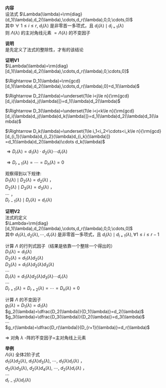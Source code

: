 **内容**  
设法式 $\Lambda(\lambda)=\rm{diag}(d_1(\lambda),d_2(\lambda),\cdots,d_r(\lambda),0,0,\cdots,0)$  
其中 $\forall\ 1\le i\le r,\ d_i(\lambda)$ 是非零首一多项式，且 $d_i(\lambda)\mid d_{i+1}(\lambda)$  
则 $\Lambda(\lambda)$ 的主对角线元素 $=\Lambda(\lambda)$ 的不变因子  
  
**说明**  
是先定义了法式的整除性，才有的该结论  
  
**证明V1**  
$\Lambda(\lambda)=\rm{diag}[d_1(\lambda),d_2(\lambda),\cdots,d_r(\lambda),0,\cdots,0]$  
  
$\Rightarrow D_1(\lambda)=\rm{gcd}[d_1(\lambda),d_2(\lambda),\cdots,d_r(\lambda),0]=d_1(\lambda)$  
  
$\Rightarrow D_2(\lambda)=\underset{1\le i<j\le n}{\rm{gcd}[d_i(\lambda)d_j(\lambda)]}=d_1(\lambda)d_2(\lambda)$  
  
$\Rightarrow D_3(\lambda)=\underset{1\le i<j<k\le n}{\rm{gcd}[d_i(\lambda)d_j(\lambda)d_k(\lambda)]}=d_1(\lambda)d_2(\lambda)d_3(\lambda)$  
  
$\Rightarrow D_k(\lambda)=\underset{1\le i_1<i_2<\cdots<i_k\le n}{\rm{gcd}[d_{i_1}(\lambda)d_{i_2}(\lambda)d_{i_k}(\lambda)]}  
=d_1(\lambda)d_2(\lambda)\cdots d_k(\lambda)$  
  
$\Rightarrow D_r(\lambda)=d_1(\lambda)\cdot d_2(\lambda)\cdots d_r(\lambda)$  
  
$\Rightarrow D_{r+1}(\lambda)=\cdots=D_n(\lambda)=0$  
  
观察得到以下规律:  
$D_1(\lambda)\mid D_2(\lambda)=d_2(\lambda)$ ，  
$D_2(\lambda)\mid D_3(\lambda)=d_3(\lambda)$ ，  
$\cdots$ ，  
$D_{r-1}(\lambda)\mid D_r(\lambda)=d_r(\lambda)$  
  
**证明V2**  
法式的定义  
$\Lambda=\rm{diag}[d_1(\lambda),d_2(\lambda),\cdots,d_r(\lambda),0,0,\cdots,0]$  
其中 $d_1(\lambda),d_2(\lambda),\cdots,d_r(\lambda)$ 是非零首一多项式，且 $d_i(\lambda)\mid d_{i+1}(\lambda),\forall 1\le i\le r-1$  
  
计算 $\Lambda$ 的行列式因子（结果是依靠一个整除一个得出的）  
$D_1(\lambda)=d_1(\lambda)$  
$D_2(\lambda)=d_1(\lambda)d_2(\lambda)$  
$D_3(\lambda)=d_1(\lambda)d_2(\lambda)  
d_3(\lambda)$  
$\cdots$  
$D_r(\lambda)=d_1(\lambda)d_2(\lambda)  
d_3(\lambda)\cdots d_r(\lambda)$  
$\cdots$  
$D_{r+1}(\lambda)=D_{r+2}(\lambda)=\cdots  
=D_n(\lambda)=0$  
  
计算 $\Lambda$ 的不变因子  
$g_1(\lambda)=D_1(\lambda)=d_1(\lambda)$  
$g_2(\lambda)=\dfrac{D_2(\lambda)}{D_1(\lambda)}=d_2(\lambda)$  
$g_3(\lambda)=\dfrac{D_3(\lambda)}{D_2(\lambda)}=d_3(\lambda)$  
$\cdots$  
$g_r(\lambda)=\dfrac{D_r(\lambda)}{D_{r+1}(\lambda)}=d_r(\lambda)$  
  
$\Rightarrow$ 对角 $\lambda$ -阵的不变因子=主对角线上元素  
  
**举例**  
$\Lambda(\lambda)$ 全体2阶子式  
$d_1(\lambda)d_2(\lambda),\ d_1(\lambda)d_3(\lambda),\ \cdots,\ d_1(\lambda)d_r(\lambda)$ ，  
$d_2(\lambda)d_3(\lambda),\ d_2(\lambda)d_4(\lambda),\ \cdots,\ d_2(\lambda)d_r(\lambda)$ ，  
$\cdots$  
$d_{r-1}(\lambda)d_r(\lambda)$  
